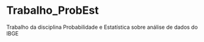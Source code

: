 # Trabalho_ProbEst
Trabalho da disciplina Probabilidade e Estatística sobre análise de dados do IBGE
